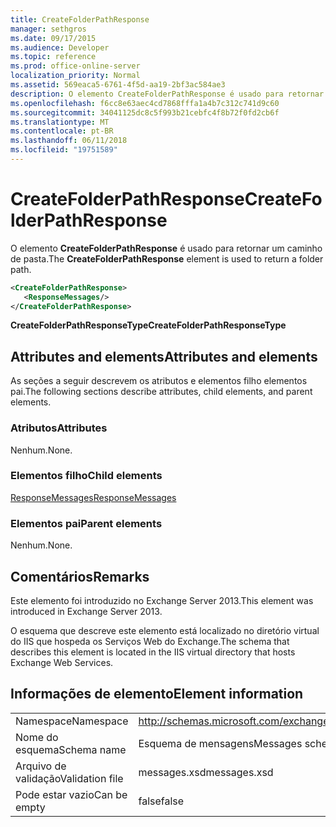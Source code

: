 ```yaml
---
title: CreateFolderPathResponse
manager: sethgros
ms.date: 09/17/2015
ms.audience: Developer
ms.topic: reference
ms.prod: office-online-server
localization_priority: Normal
ms.assetid: 569eaca5-6761-4f5d-aa19-2bf3ac584ae3
description: O elemento CreateFolderPathResponse é usado para retornar um caminho de pasta.
ms.openlocfilehash: f6cc8e63aec4cd7868fffa1a4b7c312c741d9c60
ms.sourcegitcommit: 34041125dc8c5f993b21cebfc4f8b72f0fd2cb6f
ms.translationtype: MT
ms.contentlocale: pt-BR
ms.lasthandoff: 06/11/2018
ms.locfileid: "19751589"
---
```

# <a name="createfolderpathresponse"></a><span data-ttu-id="8eb3c-103">CreateFolderPathResponse</span><span class="sxs-lookup"><span data-stu-id="8eb3c-103">CreateFolderPathResponse</span></span>

<span data-ttu-id="8eb3c-104">O elemento **CreateFolderPathResponse** é usado para retornar um caminho de pasta.</span><span class="sxs-lookup"><span data-stu-id="8eb3c-104">The **CreateFolderPathResponse** element is used to return a folder path.</span></span> 
  
```XML
<CreateFolderPathResponse>
   <ResponseMessages/>
</CreateFolderPathResponse>
```

 <span data-ttu-id="8eb3c-105">**CreateFolderPathResponseType**</span><span class="sxs-lookup"><span data-stu-id="8eb3c-105">**CreateFolderPathResponseType**</span></span>
## <a name="attributes-and-elements"></a><span data-ttu-id="8eb3c-106">Attributes and elements</span><span class="sxs-lookup"><span data-stu-id="8eb3c-106">Attributes and elements</span></span>

<span data-ttu-id="8eb3c-107">As seções a seguir descrevem os atributos e elementos filho elementos pai.</span><span class="sxs-lookup"><span data-stu-id="8eb3c-107">The following sections describe attributes, child elements, and parent elements.</span></span>
  
### <a name="attributes"></a><span data-ttu-id="8eb3c-108">Atributos</span><span class="sxs-lookup"><span data-stu-id="8eb3c-108">Attributes</span></span>

<span data-ttu-id="8eb3c-109">Nenhum.</span><span class="sxs-lookup"><span data-stu-id="8eb3c-109">None.</span></span>
  
### <a name="child-elements"></a><span data-ttu-id="8eb3c-110">Elementos filho</span><span class="sxs-lookup"><span data-stu-id="8eb3c-110">Child elements</span></span>

[<span data-ttu-id="8eb3c-111">ResponseMessages</span><span class="sxs-lookup"><span data-stu-id="8eb3c-111">ResponseMessages</span></span>](responsemessages.md)
  
### <a name="parent-elements"></a><span data-ttu-id="8eb3c-112">Elementos pai</span><span class="sxs-lookup"><span data-stu-id="8eb3c-112">Parent elements</span></span>

<span data-ttu-id="8eb3c-113">Nenhum.</span><span class="sxs-lookup"><span data-stu-id="8eb3c-113">None.</span></span>
  
## <a name="remarks"></a><span data-ttu-id="8eb3c-114">Comentários</span><span class="sxs-lookup"><span data-stu-id="8eb3c-114">Remarks</span></span>

<span data-ttu-id="8eb3c-115">Este elemento foi introduzido no Exchange Server 2013.</span><span class="sxs-lookup"><span data-stu-id="8eb3c-115">This element was introduced in Exchange Server 2013.</span></span>
  
<span data-ttu-id="8eb3c-116">O esquema que descreve este elemento está localizado no diretório virtual do IIS que hospeda os Serviços Web do Exchange.</span><span class="sxs-lookup"><span data-stu-id="8eb3c-116">The schema that describes this element is located in the IIS virtual directory that hosts Exchange Web Services.</span></span>
  
## <a name="element-information"></a><span data-ttu-id="8eb3c-117">Informações de elemento</span><span class="sxs-lookup"><span data-stu-id="8eb3c-117">Element information</span></span>

|||
|:-----|:-----|
|<span data-ttu-id="8eb3c-118">Namespace</span><span class="sxs-lookup"><span data-stu-id="8eb3c-118">Namespace</span></span>  <br/> |http://schemas.microsoft.com/exchange/services/2006/messages  <br/> |
|<span data-ttu-id="8eb3c-119">Nome do esquema</span><span class="sxs-lookup"><span data-stu-id="8eb3c-119">Schema name</span></span>  <br/> |<span data-ttu-id="8eb3c-120">Esquema de mensagens</span><span class="sxs-lookup"><span data-stu-id="8eb3c-120">Messages schema</span></span>  <br/> |
|<span data-ttu-id="8eb3c-121">Arquivo de validação</span><span class="sxs-lookup"><span data-stu-id="8eb3c-121">Validation file</span></span>  <br/> |<span data-ttu-id="8eb3c-122">messages.xsd</span><span class="sxs-lookup"><span data-stu-id="8eb3c-122">messages.xsd</span></span>  <br/> |
|<span data-ttu-id="8eb3c-123">Pode estar vazio</span><span class="sxs-lookup"><span data-stu-id="8eb3c-123">Can be empty</span></span>  <br/> |<span data-ttu-id="8eb3c-124">false</span><span class="sxs-lookup"><span data-stu-id="8eb3c-124">false</span></span>  <br/> |
   

